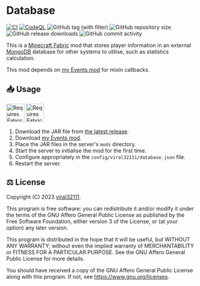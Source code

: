 # Database

[![CI](https://github.com/viral32111/database/actions/workflows/ci.yml/badge.svg)](https://github.com/viral32111/database/actions/workflows/ci.yml)
[![CodeQL](https://github.com/viral32111/database/actions/workflows/codeql.yml/badge.svg)](https://github.com/viral32111/database/actions/workflows/codeql.yml)
![GitHub tag (with filter)](https://img.shields.io/github/v/tag/viral32111/database?label=Latest)
![GitHub repository size](https://img.shields.io/github/repo-size/viral32111/database?label=Size)
![GitHub release downloads](https://img.shields.io/github/downloads/viral32111/database/total?label=Downloads)
![GitHub commit activity](https://img.shields.io/github/commit-activity/m/viral32111/database?label=Commits)

This is a [Minecraft Fabric](https://fabricmc.net/) mod that stores player information in an external [MongoDB](https://www.mongodb.com/) database for other systems to utilise, such as statistics calculation.

This mod depends on [my Events mod](https://github.com/viral32111/events) for mixin callbacks.

## 📥 Usage

<a href="https://modrinth.com/mod/fabric-api/"><img src="https://github.com/viral32111/discord-relay/assets/19510403/2e0d32ee-b4aa-4d93-9388-4a45639c4a96" height="48" alt="Requires Fabric API"></a>
<a href="https://modrinth.com/mod/fabric-language-kotlin"><img src="https://github.com/viral32111/discord-relay/assets/19510403/ab7b8cbb-ff80-4359-8fc9-13a2cf62c4bf" height="48" alt="Requires Fabric Language Kotlin"></a>
<br>

1. Download the JAR file from [the latest release](https://github.com/viral32111/database/releases/latest).
2. Download [my Events mod](https://github.com/viral32111/events).
3. Place the JAR files in the server's `mods` directory.
4. Start the server to initialise the mod for the first time.
5. Configure appropriately in the `config/viral32111/database.json` file.
6. Restart the server.

## ⚖️ License

Copyright (C) 2023 [viral32111](https://viral32111.com).

This program is free software: you can redistribute it and/or modify
it under the terms of the GNU Affero General Public License as
published by the Free Software Foundation, either version 3 of the
License, or (at your option) any later version.

This program is distributed in the hope that it will be useful,
but WITHOUT ANY WARRANTY; without even the implied warranty of
MERCHANTABILITY or FITNESS FOR A PARTICULAR PURPOSE. See the
GNU Affero General Public License for more details.

You should have received a copy of the GNU Affero General Public License
along with this program. If not, see https://www.gnu.org/licenses.
